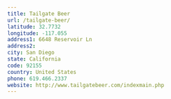 ```yaml
---
title: Tailgate Beer
url: /tailgate-beer/
latitude: 32.7732
longitude: -117.055
address1: 6648 Reservoir Ln
address2: 
city: San Diego
state: California
code: 92155
country: United States
phone: 619.466.2337
website: http://www.tailgatebeer.com/indexmain.php
---
```


